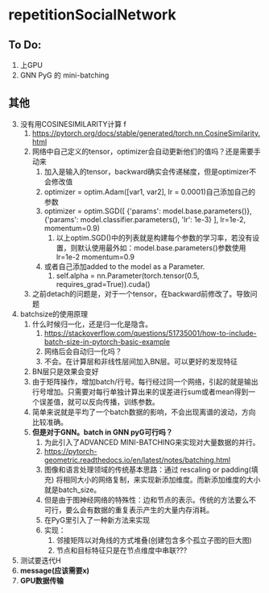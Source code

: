 # repetitionSocialNetwork

## To Do: 

1. 上GPU
2. GNN PyG 的 mini-batching

## 其他
3. 没有用COSINESIMILARITY计算 f
   1. https://pytorch.org/docs/stable/generated/torch.nn.CosineSimilarity.html
   2. 网络中自己定义的tensor，optimizer会自动更新他们的值吗？还是需要手动来
      1. 加入是输入的tensor，backward确实会传递梯度，但是optimizer不会修改值
      2. optimizer = optim.Adam([var1, var2], lr = 0.0001)自己添加自己的参数
      3. optimizer = optim.SGD([ {'params': model.base.parameters()}, {'params': model.classifier.parameters(), 'lr': 1e-3} ], lr=1e-2, momentum=0.9)
         1. 以上optim.SGD()中的列表就是构建每个参数的学习率，若没有设置，则默认使用最外如：model.base.parameters()参数使用lr=1e-2  momentum=0.9
      4. 或者自己添加added to the model as a Parameter.
         1. self.alpha = nn.Parameter(torch.tensor(0.5, requires_grad=True)).cuda()
   3. 之前detach的问题是，对于一个tensor，在backward前修改了。导致问题
4. batchsize的使用原理
   1. 什么时候归一化，还是归一化是隐含。
      1. https://stackoverflow.com/questions/51735001/how-to-include-batch-size-in-pytorch-basic-example
      2. 网络后会自动归一化吗？
      3. 不会。在计算层和非线性层间加入BN层。可以更好的发现特征
   2. BN层只是效果会变好
   3. 由于矩阵操作，增加batch/行号。每行经过同一个网络，引起的就是输出行号增加。只需要对每行单独计算出来的误差进行sum或者mean得到一个误差值，就可以反向传播，训练参数。
   4. 简单来说就是平均了一个batch数据的影响，不会出现离谱的波动，方向比较准确。
   5. **但是对于GNN。batch in GNN pyG可行吗？**
      1. 为此引入了ADVANCED MINI-BATCHING来实现对大量数据的并行。
      2. https://pytorch-geometric.readthedocs.io/en/latest/notes/batching.html
      3. 图像和语言处理领域的传统基本思路：通过 rescaling or padding(填充) 将相同大小的网络复制，来实现新添加维度。而新添加维度的大小就是batch_size。
      4. 但是由于图神经网络的特殊性：边和节点的表示。传统的方法要么不可行，要么会有数据的重复表示产生的大量内存消耗。
      5. 在PyG里引入了一种新方法来实现
      6. 实现：
         1. 邻接矩阵以对角线的方式堆叠(创建包含多个孤立子图的巨大图)
         2. 节点和目标特征只是在节点维度中串联???
5. 测试要迭代H
6. **message(应该需要x)**
7. **GPU数据传输**